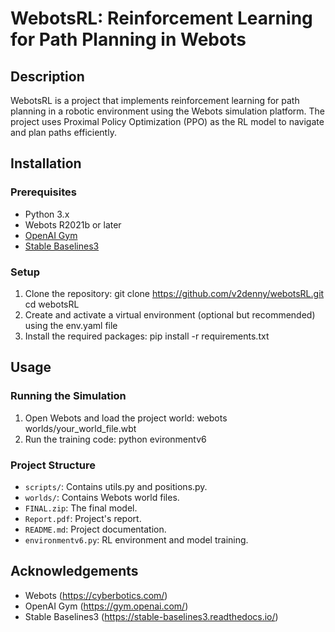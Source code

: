 # WebotsRL: Reinforcement Learning for Path Planning in Webots

## Description

WebotsRL is a project that implements reinforcement learning for path planning in a robotic environment using the Webots simulation platform. The project uses Proximal Policy Optimization (PPO) as the RL model to navigate and plan paths efficiently.

## Installation

### Prerequisites

- Python 3.x
- Webots R2021b or later
- [OpenAI Gym](https://github.com/openai/gym)
- [Stable Baselines3](https://github.com/DLR-RM/stable-baselines3)

### Setup

1. Clone the repository:
   git clone https://github.com/v2denny/webotsRL.git
   cd webotsRL
2. Create and activate a virtual environment (optional but recommended) using the env.yaml file
3. Install the required packages:
   pip install -r requirements.txt

## Usage

### Running the Simulation

1. Open Webots and load the project world:
   webots worlds/your_world_file.wbt
2. Run the training code:
   python evironmentv6

### Project Structure

- `scripts/`: Contains utils.py and positions.py.
- `worlds/`: Contains Webots world files.
- `FINAL.zip`: The final model.
- `Report.pdf`: Project's report.
- `README.md`: Project documentation.
- `environmentv6.py`: RL environment and model training.


## Acknowledgements

- Webots (https://cyberbotics.com/)
- OpenAI Gym (https://gym.openai.com/)
- Stable Baselines3 (https://stable-baselines3.readthedocs.io/)
















